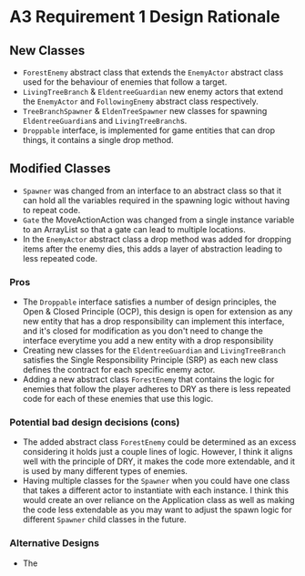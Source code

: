 # A3 Requirement 1 Design Rationale
## New Classes
- `ForestEnemy` abstract class that extends the `EnemyActor` abstract class used for the behaviour of enemies that follow a target.
- `LivingTreeBranch` & `EldentreeGuardian` new enemy actors that extend the `EnemyActor`  and `FollowingEnemy` abstract class respectively.
- `TreeBranchSpawner` & `EldenTreeSpawner` new classes for spawning `EldentreeGuardian`s and `LivingTreeBranch`s.
- `Droppable` interface, is implemented for game entities that can drop things, it contains a single drop method.

## Modified Classes
- `Spawner` was changed from an interface to an abstract class so that it can hold all the variables required in the spawning logic without having to repeat code.
- `Gate` the MoveActionAction was changed from a single instance variable to an ArrayList<MoveActorAction> so that a gate can lead to multiple locations.
- In the `EnemyActor` abstract class a drop method was added for dropping items after the enemy dies, this adds a layer of abstraction leading to less repeated code.

### Pros
- The `Droppable` interface satisfies a number of design principles, the Open & Closed Principle (OCP), this design is open for extension as any new entity that has a drop responsibility can implement this interface, and it's closed for modification as you don't need to change the interface everytime you add a new entity with a drop responsibility
- Creating new classes for the `EldentreeGuardian` and `LivingTreeBranch` satisfies the Single Responsibility Principle (SRP) as each new class defines the contract for each specific enemy actor.
- Adding a new abstract class `ForestEnemy` that contains the logic for enemies that follow the player adheres to DRY as there is less repeated code for each of these enemies that use this logic.

### Potential bad design decisions (cons)
- The added abstract class `ForestEnemy` could be determined as an excess considering it holds just a couple lines of logic. However, I think it aligns well with the principle of DRY, it makes the code more extendable, and it is used by many different types of enemies.
- Having multiple classes for the `Spawner` when you could have one class that takes a different actor to instantiate with each instance. I think this would create an over reliance on the Application class as well as making the code less extendable as you may want to adjust the spawn logic for different `Spawner` child classes in the future.

### Alternative Designs
- The